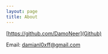 ```yaml
---
layout: page
title: About
---
```

[https://github.com/DamoNeer](Github)

Email: damianl0xff@gmail.com
